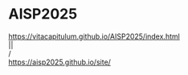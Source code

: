 # AISP2025

https://vitacapitulum.github.io/AISP2025/index.html  
||  
\/  
https://aisp2025.github.io/site/
